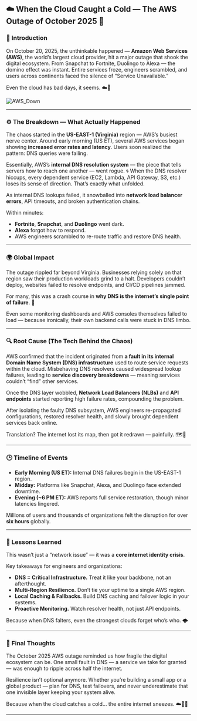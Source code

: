 ## ☁️ When the Cloud Caught a Cold — The AWS Outage of October 2025 🗿

### 🧠 Introduction

On October 20, 2025, the unthinkable happened — **Amazon Web Services (AWS)**, the world’s largest cloud provider, hit a major outage that shook the digital ecosystem.
From Snapchat to Fortnite, Duolingo to Alexa — the domino effect was instant. Entire services froze, engineers scrambled, and users across continents faced the silence of “Service Unavailable.”

Even the cloud has bad days, it seems. ☁️💭

![AWS_Down](https://github.com/user-attachments/assets/09b40de7-bb9f-4cb9-97d2-d19c309ca837) <br/>

---

### ⚙️ The Breakdown — What Actually Happened

The chaos started in the **US-EAST-1 (Virginia)** region — AWS’s busiest nerve center.
Around early morning (US ET), several AWS services began showing **increased error rates and latency**. Users soon realized the pattern: DNS queries were failing.

Essentially, AWS’s **internal DNS resolution system** — the piece that tells servers how to reach one another — went rogue. 🌀
When the DNS resolver hiccups, every dependent service (EC2, Lambda, API Gateway, S3, etc.) loses its sense of direction. That’s exactly what unfolded.

As internal DNS lookups failed, it snowballed into **network load balancer errors**, API timeouts, and broken authentication chains.

Within minutes:

* **Fortnite**, **Snapchat**, and **Duolingo** went dark.
* **Alexa** forgot how to respond.
* AWS engineers scrambled to re-route traffic and restore DNS health.

---

### 🌍 Global Impact

The outage rippled far beyond Virginia. Businesses relying solely on that region saw their production workloads grind to a halt.
Developers couldn’t deploy, websites failed to resolve endpoints, and CI/CD pipelines jammed.

For many, this was a crash course in **why DNS is the internet’s single point of failure**. 🧩

Even some monitoring dashboards and AWS consoles themselves failed to load — because ironically, their own backend calls were stuck in DNS limbo.

---

### 🔍 Root Cause (The Tech Behind the Chaos)

AWS confirmed that the incident originated from **a fault in its internal Domain Name System (DNS) infrastructure** used to route service requests within the cloud.
Misbehaving DNS resolvers caused widespread lookup failures, leading to **service discovery breakdowns** — meaning services couldn’t “find” other services.

Once the DNS layer wobbled, **Network Load Balancers (NLBs)** and **API endpoints** started reporting high failure rates, compounding the problem.

After isolating the faulty DNS subsystem, AWS engineers re-propagated configurations, restored resolver health, and slowly brought dependent services back online.

Translation? The internet lost its map, then got it redrawn — painfully. 🗺️🗿

---

### 🕒 Timeline of Events

* **Early Morning (US ET):** Internal DNS failures begin in the US-EAST-1 region.
* **Midday:** Platforms like Snapchat, Alexa, and Duolingo face extended downtime.
* **Evening (~6 PM ET):** AWS reports full service restoration, though minor latencies lingered.

Millions of users and thousands of organizations felt the disruption for over **six hours** globally.

---

### 🧩 Lessons Learned

This wasn’t just a “network issue” — it was a **core internet identity crisis**.

Key takeaways for engineers and organizations:

* **DNS = Critical Infrastructure.** Treat it like your backbone, not an afterthought.
* **Multi-Region Resilience.** Don’t tie your uptime to a single AWS region.
* **Local Caching & Fallbacks.** Build DNS caching and failover logic in your systems.
* **Proactive Monitoring.** Watch resolver health, not just API endpoints.

Because when DNS falters, even the strongest clouds forget who’s who. 🌩️

---

### 💬 Final Thoughts

The October 2025 AWS outage reminded us how fragile the digital ecosystem can be.
One small fault in DNS — a service we take for granted — was enough to ripple across half the internet.

Resilience isn’t optional anymore. Whether you’re building a small app or a global product — plan for DNS, test failovers, and never underestimate that one invisible layer keeping your system alive.

Because when the cloud catches a cold… the entire internet sneezes. ☁️🗿💭

---
